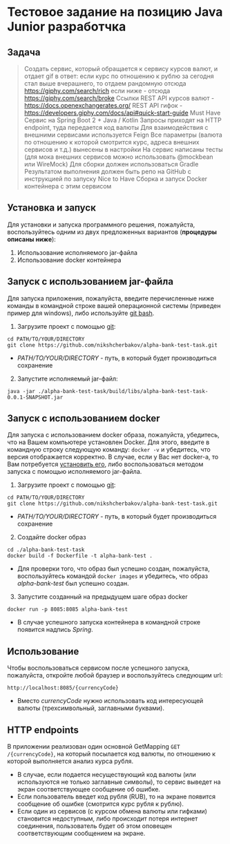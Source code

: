# Тестовое задание на позицию Java Junior разработчка

## Задача
> Создать сервис, который обращается к сервису курсов валют, и отдает gif в ответ:
если курс по отношению к рублю за сегодня стал выше вчерашнего, то отдаем рандомную отсюда https://giphy.com/search/rich
если ниже - отсюда https://giphy.com/search/broke
Ссылки
REST API курсов валют - https://docs.openexchangerates.org/
REST API гифок - https://developers.giphy.com/docs/api#quick-start-guide
Must Have
Сервис на Spring Boot 2 + Java / Kotlin
Запросы приходят на HTTP endpoint, туда передается код валюты
Для взаимодействия с внешними сервисами используется Feign
Все параметры (валюта по отношению к которой смотрится курс, адреса внешних сервисов и т.д.) вынесены в настройки
На сервис написаны тесты (для мока внешних сервисов можно использовать @mockbean или WireMock)
Для сборки должен использоваться Gradle
Результатом выполнения должен быть репо на GitHub с инструкцией по запуску
Nice to Have
Сборка и запуск Docker контейнера с этим сервисом

## Установка и запуск

Для установки и запуска программного решения, пожалуйста, воспользуйтесь одним из двух предложенных вариантов 
(**процедуры описаны ниже**):
1. Использование исполняемого jar-файла
2. Использование docker контейнера

## Запуск с использованием jar-файла

Для запуска приложения, пожалуйста, введите перечисленные ниже команды в командной строке вашей операционной системы 
(приведен пример для windows), либо используйте [git bash](https://git-scm.com/downloads).
1. Загрузите проект с помощью [git](https://git-scm.com/downloads):
```
cd PATH/TO/YOUR/DIRECTORY
git clone https://github.com/nikshcherbakov/alpha-bank-test-task.git
```
* _PATH/TO/YOUR/DIRECTORY_ - путь, в который будет производиться сохранение

2. Запустите исполняемый jar-файл:
```
java -jar ./alpha-bank-test-task/build/libs/alpha-bank-test-task-0.0.1-SNAPSHOT.jar
```

## Запуск с использованием docker

Для запуска с использованием docker образа, пожалуйста, убедитесь, что на Вашем компьютере установлен Docker. 
Для этого, введите в командную строку следующую команду: `docker -v` и убедитесь, что версия отображается 
корректно. В случае, если у Вас нет docker-а, то Вам потребуется 
[установить его](https://www.docker.com/products/docker-desktop), либо воспользоваться методом запуска с помощью 
исполняемого jar-файла.

1. Загрузите проект с помощью [git](https://git-scm.com/downloads):
```
cd PATH/TO/YOUR/DIRECTORY
git clone https://github.com/nikshcherbakov/alpha-bank-test-task.git
```
* _PATH/TO/YOUR/DIRECTORY_ - путь, в который будет производиться сохранение

2. Создайте docker образ
```
cd ./alpha-bank-test-task
docker build -f Dockerfile -t alpha-bank-test .
```

* Для проверки того, что образ был успешно создан, пожалуйста, воспользуйтесь командой `docker images` и убедитесь, 
что образ _alpha-bank-test_ был успешно создан.

3. Запустите созданный на предыдущем шаге образ docker
```
docker run -p 8085:8085 alpha-bank-test
```
* В случае успешного запуска контейнера в командной строке появится надпись _Spring_.

## Использование

Чтобы воспользоваться сервисом после успешного запуска, пожалуйста, откройте любой браузер и воспользуйтесь 
следующим url:
```
http://localhost:8085/{currencyCode}
```
* Вместо *currencyCode* нужно использовать код интересующей валюты (трехсимвольный, заглавными буквами).

## HTTP endpoints

В приложении реализован один основной GetMapping `GET /{currencyCode}`, на который посылается код валюты, 
по отношению к которой выполняется анализ курса рубля.
* В случае, если подается несуществующий код валюты (или используются не только заглавные символы), то сервис 
  выведет на экран соответствующее сообщение об ошибке.
* Если пользователь введет код рубля (RUB), то на экране появится сообщение об ошибке (смотрится курс рубля к рублю).
* Если один из сервисов (с курсом обмена валюты или гифками) становится недоступным, либо происходит потеря интернет 
  соединения, пользователь будет об этом оповещен соответствующим сообщением на экране.